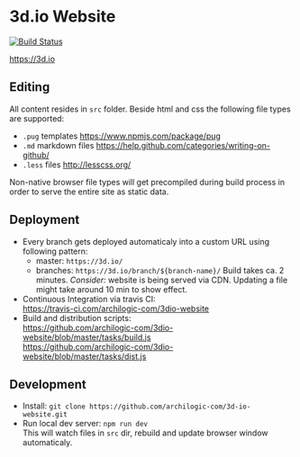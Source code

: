 # 3d.io Website

[![Build Status](https://travis-ci.org/archilogic-com/3dio-website.svg?branch=master)](https://travis-ci.org/archilogic-com/3dio-website)

https://3d.io

## Editing

All content resides in `src` folder. Beside html and css the following file types are supported:
* `.pug` templates https://www.npmjs.com/package/pug
* `.md` markdown files https://help.github.com/categories/writing-on-github/
* `.less` files http://lesscss.org/

Non-native browser file types will get precompiled during build process in order to serve the entire site as static data.

## Deployment

* Every branch gets deployed automaticaly into a custom URL using following pattern:
  * master: `https://3d.io/`
  * branches: `https://3d.io/branch/${branch-name}/`
  Build takes ca. 2 minutes.
  *Consider:* website is being served via CDN. Updating a file might take around 10 min to show effect. 
* Continuous Integration via travis CI:<br>
  https://travis-ci.com/archilogic-com/3dio-website
* Build and distribution scripts:<br>
  https://github.com/archilogic-com/3dio-website/blob/master/tasks/build.js<br>
  https://github.com/archilogic-com/3dio-website/blob/master/tasks/dist.js<br>

## Development

* Install: `git clone https://github.com/archilogic-com/3d-io-website.git`
* Run local dev server: `npm run dev`<br>
  This will watch files in `src` dir, rebuild and update browser window automaticaly.
